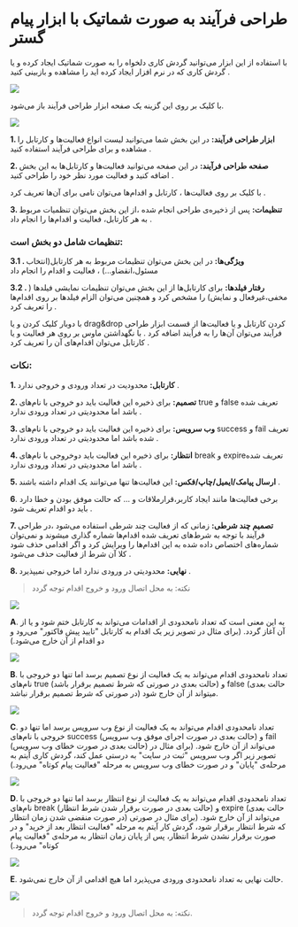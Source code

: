 # طراحی فرآیند به صورت شماتیک با ابزار پیام گستر

با استفاده از این ابزار می‌توانید گردش کاری دلخواه را به صورت شماتیک ایجاد کرده و یا گردش کاری که در نرم افزار ایجاد کرده اید را مشاهده و بازبینی کنید .

![](tarahi.png)

با کلیک بر روی این گزینه یک صفحه ابزار طراحی فرآیند باز می‌شود.

![](tarahi1.png)

**1. ابزار طراحی فرآیند:** در این بخش شما می‌توانید لیست انواع فعالیت‌ها و کارتابل را مشاهده و برای طراحی فرآیند استفاده کنید . 

**2. صفحه طراحی فرآیند:** در این صفحه می‌توانید فعالیت‌ها و کارتابل‌ها به این بخش اضافه کنید و فعالیت مورد نظر خود را طراحی کنید .

با کلیک بر روی فعالیت‌ها ، کارتابل و اقدام‌ها می‌توان نامی ‌برای آن‌ها تعریف کرد .

**3. تنظیمات:** پس از ذخیره‌ی طراحی انجام شده ،از این بخش می‌توان تنظمیات مربوط به هر کارتابل، فعالیت و اقدام‌ها را انجام داد .

### تنظیمات شامل دو بخش است:

**3.1 . ویژگی‌ها:** در این بخش می‌توان تنظیمات مربوط به هر کارتابل(انتخاب مسئول،انقضاو...) ، فعالیت و اقدام را انجام داد 

**3.2 . رفتار فیلدها:** برای کارتابل‌ها از این بخش می‌توان تنظیمات نمایشی فیلد‌ها ( مخفی،غیرفعال و نمایش) را مشخص کرد و همچنین می‌توان الزام فیلد‌ها بر روی اقدام‌ها را تعریف کرد .

با دوبار کلیک کردن و یا drag&drop کردن کارتابل و یا فعالیت‌ها از قسمت ابزار طراحی فرآیند می‌توان آن‌ها را به فرآیند اضافه کرد . با نگهداشتن ماوس بر روی هر فعالیت و یا کارتابل می‌توان اقدام‌های آن را تعریف کرد .

### نکات:

**1. کارتابل:** محدودیت در تعداد ورودی و خروجی ندارد .

**2. تصمیم:** برای ذخیره این فعالیت باید دو خروجی با نام‌های true و false تعریف شده باشد اما محدودیتی در تعداد ورودی ندارد .

**3. وب سرویس:** برای ذخیره این فعالیت باید دو خروجی با نام‌های success و fail تعریف شده باشد اما محدودیتی در تعداد ورودی ندارد .

**4. انتظار:** برای ذخیره این فعالیت باید دوخروجی با نام‌های break و expireتعریف شده باشد اما محدودیتی در تعداد ورودی ندارد .

**5. ارسال پیامک/ایمیل/چاپ/فکس:** این فعالیت‌ها تنها می‌توانند یک اقدام داشته باشند .

**6**. برخی فعالیت‌ها مانند ایجاد کاربر،قرارملاقات و ... که حالت موفق بودن و خطا دارد باید دو اقدام تعریف شود .

**7. تصمیم چند شرطی:** زمانی که از فعالیت چند شرطی استفاده می‌شود ،در طراحی فرآیند با توجه به شرط‌های تعریف شده اقدام‌ها شماره گذاری میشوند و نمی‌توان شماره‌های اختصاص داده شده به این اقدام‌ها را ویرایش کرد و اگر اقدامی ‌حذف شود کلا آن شرط از فعالیت حذف می‌شود .

**8. نهایی:** محدودیتی در ورودی ندارد اما خروجی نمیپذیرد .

> نکته: به محل اتصال ورود و خروج اقدام توجه گردد

![](DesignProcessToolNew3.jpg)

**A**. به این معنی است که تعداد نامحدودی از اقدامات می‌تواند به کارتابل ختم شود و یا از آن آغاز گردد. (برای مثال در تصویر زیر یک اقدام به کارتابل "تایید پیش فاکتور" می‌رود و دو اقدام از آن خارج می‌شود.)

![](DesignProcessToolNew4.jpg)

**B**. تعداد نامحدودی اقدام می‌تواند به یک فعالیت از نوع تصمیم برسد اما تنها دو خروجی با نام‌های true (حالت بعدی در صورتی که شرط تصمیم برقرار باشد) و false (حالت بعدی در صورتی که شرط تصمیم برقرار نباشد) میتواند از آن خارج شود.

![](DesignProcessToolNew5.jpg)

**C**. تعداد نامحدودی اقدام می‌تواند به یک فعالیت از نوع وب سرویس برسد اما تنها دو خروجی با نام‌های success (حالت بعدی در صورت اجرای موفق وب سرویس) و fail (حالت بعدی در صورت خطای وب سرویس) می‌تواند از آن خارج شود. (برای مثال در تصویر زیر اگر وب سرویس "ثبت در سایت" به درستی عمل کند، گردش کاری آیتم به مرحله‌ی "پایان" و در صورت خطای وب سرویس به مرحله "فعالیت پیام کوتاه" می‌رود.)

![](DesignProcessToolNew6.jpg)

**D**. تعداد نامحدودی اقدام می‌تواند به یک فعالیت از نوع انتظار برسد اما تنها دو خروجی با نام‌های break (حالت بعدی در صورت برقرار شدن شرط انتظار) و expire (حالت بعدی در صورت منقضی شدن زمان انتظار) می‌تواند از آن خارج شود. (برای مثال در صورتی که شرط انتظار برقرار شود، گردش کار آیتم به مرحله "فعالیت انتظار بعد از خرید" و در صورت برقرار نشدن شرط انتظار، پس از پایان زمان انتظار به مرحله‌ی "فعالیت پیام کوتاه" می‌رود.)

![](DesignProcessToolNew7.jpg)

**E**. حالت نهایی به تعداد نامحدودی ورودی می‌پذیرد اما هیچ اقدامی ‌از آن خارج نمی‌شود.

![](DesignProcessToolNew8.jpg)

> نکته: به محل اتصال ورود و خروج اقدام توجه گردد.

